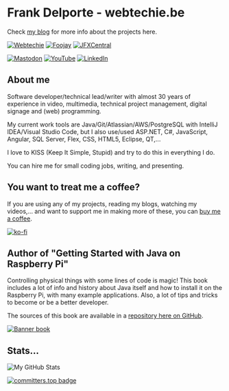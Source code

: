 # Frank Delporte - webtechie.be

Check [my blog](https://webtechie.be/) for more info about the projects here.


[![Webtechie](https://img.shields.io/badge/Personal_blog-webtechie.be-blue?logo=firefox&logoColor=white)](https://www.webtechie.be)
[![Foojay](https://img.shields.io/badge/Friends_Of_OpenJDK-foojay.io-blue?logo=openjdk&logoColor=white)](https://foojay.io/today/author/frankdelporte/)
[![JFXCentral](https://img.shields.io/badge/Home_to_anything_JavaFX_related-jfxcentral.com-blue?logo=openjdk&logoColor=white)](https://www.jfx-central.com/people/f.delporte)

[![Mastodon](https://img.shields.io/badge/Mastodon-blue?logo=mastodon&logoColor=white)](https://foojay.social/@frankdelporte)
[![YouTube](https://img.shields.io/badge/YouTube-blue?logo=youtube&logoColor=white)](https://www.youtube.com/@FrankDelporte)
[![LinkedIn](https://img.shields.io/badge/LinkedIn-blue?logo=linkedin&logoColor=white)](https://www.linkedin.com/in/frankdelporte/)

## About me

Software developer/technical lead/writer with almost 30 years of experience in video, multimedia, technical project management, digital signage and (web) programming.

My current work tools are Java/Git/Atlassian/AWS/PostgreSQL with IntelliJ IDEA/Visual Studio Code, but I also use/used ASP.NET, C#, JavaScript, Angular, SQL Server, Flex, CSS, HTML5, Eclipse, QT,...

I love to KISS (Keep It Simple, Stupid) and try to do this in everything I do.

You can hire me for small coding jobs, writing, and presenting. 

## You want to treat me a coffee?

If you are using any of my projects, reading my blogs, watching my videos,... and want to support me in making more of these, you can [buy me a coffee](https://ko-fi.com/frankdelporte).

[![ko-fi](https://ko-fi.com/img/githubbutton_sm.svg)](https://ko-fi.com/L3L7TQMNU)

## Author of "Getting Started with Java on Raspberry Pi"

Controlling physical things with some lines of code is magic! This book includes a lot of info and history about Java itself and how to install it on the Raspberry Pi, with many example applications. Also, a lot of tips and tricks to become or be a better developer.

The sources of this book are available in a [repository here on GitHub](https://github.com/FDelporte/JavaOnRaspberryPi).

[![Banner book](https://webtechie.be/images/book/book-banner.png)](https://webtechie.be/books/)

## Stats...

![My GitHub Stats](https://github-readme-stats.vercel.app/api/?username=FDelporte&count_private=true&theme=tokyonight&showicons=true)

[![committers.top badge](https://user-badge.committers.top/belgium/FDelporte.svg)](https://user-badge.committers.top/belgium/FDelporte)
